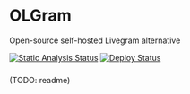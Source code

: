 # OLGram

Open-source self-hosted Livegram alternative

[![Static Analysis Status](https://github.com/civsocit/olgram/workflows/Linter/badge.svg)](https://github.com/civsocit/olgram/actions?workflow=Linter) 
[![Deploy Status](https://github.com/civsocit/olgram/workflows/Deploy/badge.svg)](https://github.com/civsocit/olgram/actions?workflow=Deploy)


#####

(TODO: readme)
